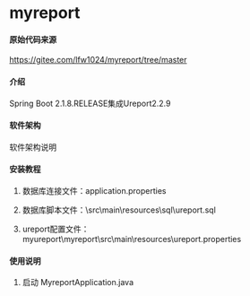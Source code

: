 # myreport

#### 原始代码来源 
https://gitee.com/lfw1024/myreport/tree/master

#### 介绍
Spring Boot 2.1.8.RELEASE集成Ureport2.2.9

#### 软件架构
软件架构说明


#### 安装教程

1. 数据库连接文件：application.properties

2. 数据库脚本文件：\src\main\resources\sql\ureport.sql

3. ureport配置文件：myureport\myreport\src\main\resources\ureport.properties

#### 使用说明

1. 启动 MyreportApplication.java


